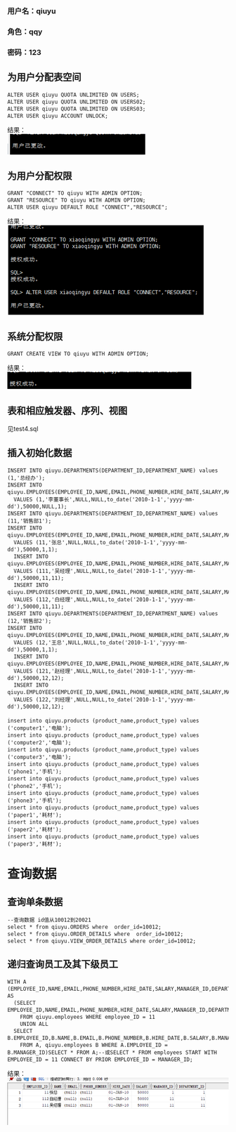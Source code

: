 ### 用户名：qiuyu
### 角色：qqy
### 密码：123


## 为用户分配表空间
<pre><code>ALTER USER qiuyu QUOTA UNLIMITED ON USERS;
ALTER USER qiuyu QUOTA UNLIMITED ON USERS02;
ALTER USER qiuyu QUOTA UNLIMITED ON USERS03;
ALTER USER qiuyu ACCOUNT UNLOCK;</code></pre>

结果：<br>
![](https://github.com/Amazingqy/Oracle/blob/master/test4/%E7%BB%93%E6%9E%9C1.png)

## 为用户分配权限
<pre><code>GRANT "CONNECT" TO qiuyu WITH ADMIN OPTION;
GRANT "RESOURCE" TO qiuyu WITH ADMIN OPTION;
ALTER USER qiuyu DEFAULT ROLE "CONNECT","RESOURCE";</code></pre>
结果：<br>
![](https://github.com/Amazingqy/Oracle/blob/master/test4/%E7%BB%93%E6%9E%9C2.png)

## 系统分配权限
<pre><code>GRANT CREATE VIEW TO qiuyu WITH ADMIN OPTION;</code></pre>
结果：<br>
![](https://github.com/Amazingqy/Oracle/blob/master/test4/%E7%BB%93%E6%9E%9C3.png)
## 表和相应触发器、序列、视图
见test4.sql
## 插入初始化数据
<pre><code>INSERT INTO qiuyu.DEPARTMENTS(DEPARTMENT_ID,DEPARTMENT_NAME) values (1,'总经办');
INSERT INTO qiuyu.EMPLOYEES(EMPLOYEE_ID,NAME,EMAIL,PHONE_NUMBER,HIRE_DATE,SALARY,MANAGER_ID,DEPARTMENT_ID)
  VALUES (1,'李董事长',NULL,NULL,to_date('2010-1-1','yyyy-mm-dd'),50000,NULL,1);
INSERT INTO qiuyu.DEPARTMENTS(DEPARTMENT_ID,DEPARTMENT_NAME) values (11,'销售部1');
INSERT INTO qiuyu.EMPLOYEES(EMPLOYEE_ID,NAME,EMAIL,PHONE_NUMBER,HIRE_DATE,SALARY,MANAGER_ID,DEPARTMENT_ID)
  VALUES (11,'张总',NULL,NULL,to_date('2010-1-1','yyyy-mm-dd'),50000,1,1);
  INSERT INTO qiuyu.EMPLOYEES(EMPLOYEE_ID,NAME,EMAIL,PHONE_NUMBER,HIRE_DATE,SALARY,MANAGER_ID,DEPARTMENT_ID)
  VALUES (111,'吴经理',NULL,NULL,to_date('2010-1-1','yyyy-mm-dd'),50000,11,11);
  INSERT INTO qiuyu.EMPLOYEES(EMPLOYEE_ID,NAME,EMAIL,PHONE_NUMBER,HIRE_DATE,SALARY,MANAGER_ID,DEPARTMENT_ID)
  VALUES (112,'白经理',NULL,NULL,to_date('2010-1-1','yyyy-mm-dd'),50000,11,11);
INSERT INTO qiuyu.DEPARTMENTS(DEPARTMENT_ID,DEPARTMENT_NAME) values (12,'销售部2');
INSERT INTO qiuyu.EMPLOYEES(EMPLOYEE_ID,NAME,EMAIL,PHONE_NUMBER,HIRE_DATE,SALARY,MANAGER_ID,DEPARTMENT_ID)
  VALUES (12,'王总',NULL,NULL,to_date('2010-1-1','yyyy-mm-dd'),50000,1,1);
  INSERT INTO qiuyu.EMPLOYEES(EMPLOYEE_ID,NAME,EMAIL,PHONE_NUMBER,HIRE_DATE,SALARY,MANAGER_ID,DEPARTMENT_ID)
  VALUES (121,'赵经理',NULL,NULL,to_date('2010-1-1','yyyy-mm-dd'),50000,12,12);
  INSERT INTO qiuyu.EMPLOYEES(EMPLOYEE_ID,NAME,EMAIL,PHONE_NUMBER,HIRE_DATE,SALARY,MANAGER_ID,DEPARTMENT_ID)
  VALUES (122,'刘经理',NULL,NULL,to_date('2010-1-1','yyyy-mm-dd'),50000,12,12);

insert into qiuyu.products (product_name,product_type) values ('computer1','电脑');
insert into qiuyu.products (product_name,product_type) values ('computer2','电脑');
insert into qiuyu.products (product_name,product_type) values ('computer3','电脑');
insert into qiuyu.products (product_name,product_type) values ('phone1','手机');
insert into qiuyu.products (product_name,product_type) values ('phone2','手机');
insert into qiuyu.products (product_name,product_type) values ('phone3','手机');
insert into qiuyu.products (product_name,product_type) values ('paper1','耗材');
insert into qiuyu.products (product_name,product_type) values ('paper2','耗材');
insert into qiuyu.products (product_name,product_type) values ('paper3','耗材');
</code></pre>


# 查询数据
## 查询单条数据
<pre><code>--查询数据 id值从10012到20021
select * from qiuyu.ORDERS where  order_id=10012;
select * from qiuyu.ORDER_DETAILS where  order_id=10012;
select * from qiuyu.VIEW_ORDER_DETAILS where order_id=10012;</code></pre>

## 递归查询员工及其下级员工
<pre><code>WITH A (EMPLOYEE_ID,NAME,EMAIL,PHONE_NUMBER,HIRE_DATE,SALARY,MANAGER_ID,DEPARTMENT_ID) AS
  (SELECT EMPLOYEE_ID,NAME,EMAIL,PHONE_NUMBER,HIRE_DATE,SALARY,MANAGER_ID,DEPARTMENT_ID
    FROM qiuyu.employees WHERE employee_ID = 11
    UNION ALL
  SELECT B.EMPLOYEE_ID,B.NAME,B.EMAIL,B.PHONE_NUMBER,B.HIRE_DATE,B.SALARY,B.MANAGER_ID,B.DEPARTMENT_ID
    FROM A, qiuyu.employees B WHERE A.EMPLOYEE_ID = B.MANAGER_ID)SELECT * FROM A;--或SELECT * FROM employees START WITH EMPLOYEE_ID = 11 CONNECT BY PRIOR EMPLOYEE_ID = MANAGER_ID;
</code></pre>
结果：<br>
![](https://github.com/Amazingqy/Oracle/blob/master/test4/%E7%BB%93%E6%9E%9C.png)
